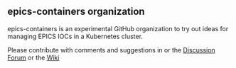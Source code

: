 ## epics-containers organization

epics-containers is an experimental GitHub organization to try out ideas for managing EPICS IOCs in a Kubernetes cluster.

Please contribute with comments and suggestions in  or the [Discussion Forum](https://github.com/epics-containers/epics-containers.github.io/discussions)
or the [Wiki](https://github.com/epics-containers/epics-containers.github.io/wiki)

